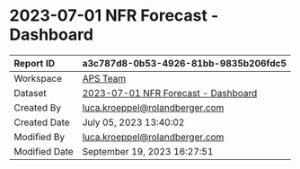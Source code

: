 



# 2023-07-01 NFR Forecast - Dashboard

|Report ID|a3c787d8-0b53-4926-81bb-9835b206fdc5|
| :--- | :--- |
|Workspace|[APS Team](../Workspaces/APS-Team.md)|
|Dataset|[2023-07-01 NFR Forecast - Dashboard](../Datasets/2023-07-01-NFR-Forecast---Dashboard.md)|
|Created By|luca.kroeppel@rolandberger.com|
|Created Date|July 05, 2023 13:40:02|
|Modified By|luca.kroeppel@rolandberger.com|
|Modified Date|September 19, 2023 16:27:51|
